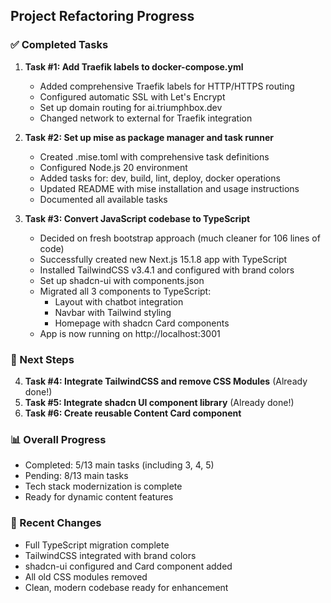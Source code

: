 ## Project Refactoring Progress

### ✅ Completed Tasks

1. **Task #1: Add Traefik labels to docker-compose.yml**
   - Added comprehensive Traefik labels for HTTP/HTTPS routing
   - Configured automatic SSL with Let's Encrypt
   - Set up domain routing for ai.triumphbox.dev
   - Changed network to external for Traefik integration

2. **Task #2: Set up mise as package manager and task runner**
   - Created .mise.toml with comprehensive task definitions
   - Configured Node.js 20 environment
   - Added tasks for: dev, build, lint, deploy, docker operations
   - Updated README with mise installation and usage instructions
   - Documented all available tasks

3. **Task #3: Convert JavaScript codebase to TypeScript**
   - Decided on fresh bootstrap approach (much cleaner for 106 lines of code)
   - Successfully created new Next.js 15.1.8 app with TypeScript
   - Installed TailwindCSS v3.4.1 and configured with brand colors
   - Set up shadcn-ui with components.json
   - Migrated all 3 components to TypeScript:
     - Layout with chatbot integration
     - Navbar with Tailwind styling
     - Homepage with shadcn Card components
   - App is now running on http://localhost:3001

### 🚀 Next Steps
4. **Task #4: Integrate TailwindCSS and remove CSS Modules** (Already done!)
5. **Task #5: Integrate shadcn UI component library** (Already done!)
6. **Task #6: Create reusable Content Card component**

### 📊 Overall Progress
- Completed: 5/13 main tasks (including 3, 4, 5)
- Pending: 8/13 main tasks
- Tech stack modernization is complete
- Ready for dynamic content features

### 🔄 Recent Changes
- Full TypeScript migration complete
- TailwindCSS integrated with brand colors
- shadcn-ui configured and Card component added
- All old CSS modules removed
- Clean, modern codebase ready for enhancement